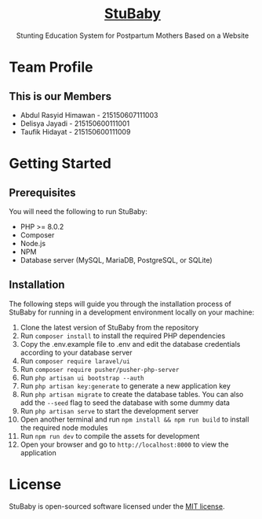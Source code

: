 <p align="center">
  <a href="https://github.com/taufikhdyt01/stubaby">
    <h1 align="center" style="color: #4B47FF">StuBaby</h1>
  </a>
  <p align="center">
    Stunting Education System for Postpartum Mothers Based on a Website
  </p>
</p>


# Team Profile

## This is our Members

* Abdul Rasyid Himawan - 215150607111003
* Delisya Jayadi - 215150600111001
* Taufik Hidayat - 215150600111009

# Getting Started

## Prerequisites
You will need the following to run StuBaby:
- PHP >= 8.0.2
- Composer
- Node.js
- NPM
- Database server (MySQL, MariaDB, PostgreSQL, or SQLite)

## Installation

The following steps will guide you through the installation process of StuBaby for running in a development environment locally on your machine:
1. Clone the latest version of StuBaby from the repository 
2. Run `composer install` to install the required PHP dependencies
3. Copy the .env.example file to .env and edit the database credentials according to your database server
4. Run `composer require laravel/ui`
5. Run `composer require pusher/pusher-php-server`
6. Run `php artisan ui bootstrap --auth`
7. Run `php artisan key:generate` to generate a new application key
8. Run `php artisan migrate` to create the database tables. You can also add the `--seed` flag to seed the database with some dummy data
9. Run `php artisan serve` to start the development server
10. Open another terminal and run `npm install && npm run build` to install the required node modules
11. Run `npm run dev` to compile the assets for development
12. Open your browser and go to `http://localhost:8000` to view the application


# License

StuBaby is open-sourced software licensed under the [MIT license](LICENSE).